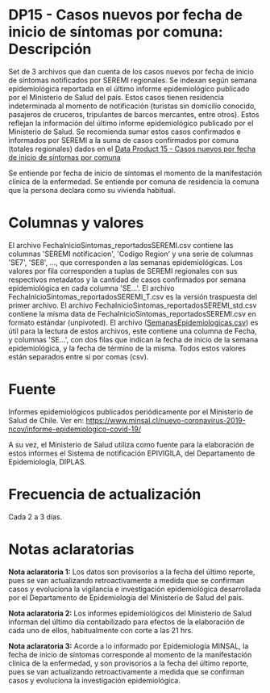 # DP15 - Casos nuevos por fecha de inicio de síntomas por comuna: Descripción
Set de 3 archivos que dan cuenta de los casos nuevos por fecha de inicio de síntomas notificados por SEREMI regionales. Se indexan según semana epidemiológica reportada en el último informe epidemiológico publicado por el Ministerio de Salud del país. Estos casos tienen residencia indeterminada al momento de notificación (turistas sin domicilio conocido, pasajeros de cruceros, tripulantes de barcos mercantes, entre otros). Estos reflejan la información del último informe epidemiológico publicado por el Ministerio de Salud. Se recomienda sumar estos casos confirmados e informados por SEREMI a la suma de casos confirmados por comuna (totales regionales) dados en el [Data Product 15 - Casos nuevos por fecha de inicio de síntomas por comuna](../producto15)

Se entiende por fecha de inicio de síntomas el momento de la manifestación clínica de la enfermedad. Se entiende por comuna de residencia la comuna que la persona declara como su vivienda habitual. 

# Columnas y valores

El archivo FechaInicioSintomas_reportadosSEREMI.csv contiene las columnas 'SEREMI notificacion', 'Codigo Region' y una serie de columnas 'SE7', 'SE8', ..., que corresponden a las semanas epidemiológicas. Los valores por fila corresponden a tuplas de SEREMI regionales con sus respectivos metadatos y la cantidad de casos confirmados por semana epidemiológica en cada columna 'SE...'. El archivo FechaInicioSintomas_reportadosSEREMI_T.csv es la versión traspuesta del primer archivo. El archivo FechaInicioSintomas_reportadosSEREMI_std.csv contiene la misma data de FechaInicioSintomas_reportadosSEREMI.csv en formato estándar (unpivoted). El archivo ([SemanasEpidemiologicas.csv](../producto15)) es útil para la lectura de estos archivos, este contiene una columna de Fecha, y columnas 'SE...', con dos filas que indican la fecha de inicio de la semana epidemiológica, y la fecha de término de la misma. Todos estos valores están separados entre sí por comas (csv).

# Fuente
Informes epidemiológicos publicados periódicamente por el Ministerio de Salud de Chile. Ver en:
https://www.minsal.cl/nuevo-coronavirus-2019-ncov/informe-epidemiologico-covid-19/

A su vez, el Ministerio de Salud utiliza como fuente para la elaboración de estos informes el Sistema de notificación EPIVIGILA, del Departamento de Epidemiología, DIPLAS. 

# Frecuencia de actualización

Cada 2 a 3 días. 

# Notas aclaratorias

**Nota aclaratoria 1:** Los datos son provisorios a la fecha del último reporte, pues se van actualizando retroactivamente a medida que se confirman casos y evoluciona la vigilancia e investigación epidemiológica desarrollada por el Departamento de Epidemiología del Ministerio de Salud del país.

**Nota aclaratoria 2:** Los informes epidemiológicos del Ministerio de Salud informan del último día contabilizado para efectos de la elaboración de cada uno de ellos, habitualmente con corte a las 21 hrs. 

**Nota aclaratoria 3:** Acorde a lo informado por Epidemiología MINSAL, la fecha de inicio de síntomas corresponde al momento de la manifestación clínica de la enfermedad, y son provisorios a la fecha del último reporte, pues se van actualizando retroactivamente a medida que se confirman casos y evoluciona la investigación epidemiológica.
